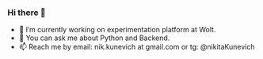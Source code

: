 ### Hi there 👋

<!--
**nikitaKunevich/nikitaKunevich** is a ✨ _special_ ✨ repository because its `README.md` (this file) appears on your GitHub profile.

Here are some ideas to get you started:

- 🔭 I’m currently working on ...
- 🌱 I’m currently learning ...
- 👯 I’m looking to collaborate on ...
- 🤔 I’m looking for help with ...
- 💬 Ask me about ...
- 📫 How to reach me: ...
- 😄 Pronouns: ...
- ⚡ Fun fact: ...
-->
- 🔭 I’m currently working on experimentation platform at Wolt.
- 💬 You can ask me about Python and Backend.
- 📫 Reach me by email: nik.kunevich at gmail.com or tg: @nikitaKunevich
